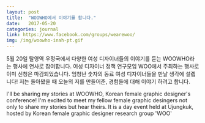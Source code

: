 ```yaml
---
layout: post
title:  "WOOWHO에서 이야기를 합니다."
date:   2017-05-20
categories: journal
link: https://www.facebook.com/groups/wearewoo/
img: /img/woowho-inah-pt.gif
---
```

5월 20일 탈영역 우정국에서 다양한 여성 디자이너들의 이야기를 듣는 WOOWHO라는 행사에 연사로 참여합니다. 여성 디자이너 정책 연구모임 WOO에서 주최하는 행사로 이미 신청은 마감되었습니다. 엄청난 숫자의 동료 여성 디자이너들을 만날 생각에 설렙니다! 저는 돌아봤을 때 오늘의 저를 만들어준, 경험들에 대해 이야기 하려고 합니다. 

I'll be sharing my stories at WOOWHO, Korean female graphic designer's conference! I'm excited to meet my fellow female graphic desingers not only to share my stories but hear theirs. It is a day event held at Ujungkuk, hosted by Korean female graphic designer research group 'WOO'
